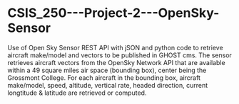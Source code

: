 # CSIS_250---Project-2---OpenSky-Sensor
Use of Open Sky Sensor REST API with jSON and python code to retrieve aircraft make/model and vectors to be published in GHOST cms.  The sensor retrieves aircraft vectors from the <a ref="https://opensky-network.org/apidoc/rest.html#requestOpenSky">OpenSky Network API</a> that are available within a 49 square miles air space (bounding box), center being the Grossmont College.  For each aircraft in the bounding box, aircraft make/model, speed, altitude, vertical rate, headed direction, current longtitude & latitude are retrieved or computed. 
